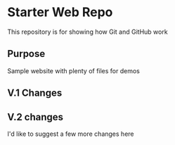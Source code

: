 # Starter Web Repo

This repository is for showing how Git and GitHub work

## Purpose

Sample website with plenty of files for demos

## V.1 Changes

## V.2 changes

I'd like to suggest a few more changes here
